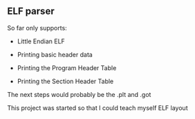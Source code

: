 ## ELF parser

So far only supports:

- Little Endian ELF

- Printing basic header data

- Printing the Program Header Table

- Printing the Section Header Table

The next steps would probably be the .plt and .got

This project was started so that I could teach myself ELF layout